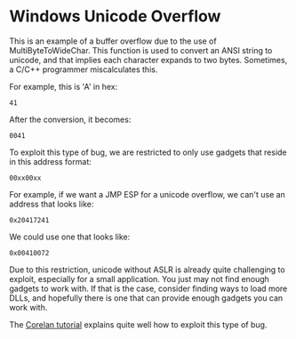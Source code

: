 # Windows Unicode Overflow

This is an example of a buffer overflow due to the use of MultiByteToWideChar. This function is
used to convert an ANSI string to unicode, and that implies each character expands to two bytes.
Sometimes, a C/C++ programmer miscalculates this.

For example, this is 'A' in hex:

```
41
```

After the conversion, it becomes:

```
0041
```

To exploit this type of bug, we are restricted to only use gadgets that reside in this address
format:

```
00xx00xx
```

For example, if we want a JMP ESP for a unicode overflow, we can't use an address that looks like:

```
0x20417241
```

We could use one that looks like:

```
0x00410072
```

Due to this restriction, unicode without ASLR is already quite challenging to exploit, especially
for a small application. You just may not find enough gadgets to work with. If that is the case,
consider finding ways to load more DLLs, and hopefully there is one that can provide enough gadgets
you can work with.

The [Corelan tutorial](https://www.corelan.be/index.php/2009/11/06/exploit-writing-tutorial-part-7-unicode-from-0x00410041-to-calc/) explains quite well how to exploit this type of bug.